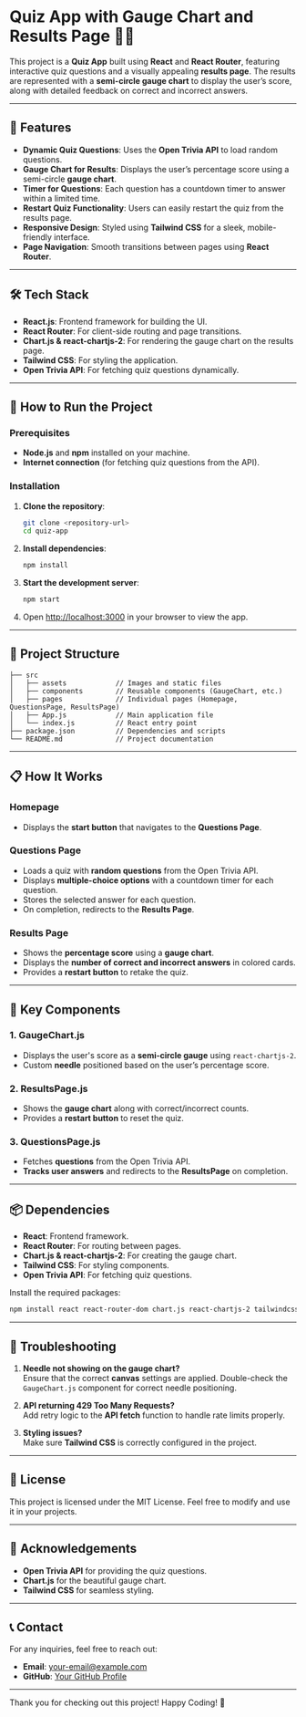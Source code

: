 
# Quiz App with Gauge Chart and Results Page 🧑‍🏫

This project is a **Quiz App** built using **React** and **React Router**, featuring interactive quiz questions and a visually appealing **results page**. The results are represented with a **semi-circle gauge chart** to display the user’s score, along with detailed feedback on correct and incorrect answers.

---

## 🎯 Features

- **Dynamic Quiz Questions**: Uses the **Open Trivia API** to load random questions.
- **Gauge Chart for Results**: Displays the user’s percentage score using a semi-circle **gauge chart**.
- **Timer for Questions**: Each question has a countdown timer to answer within a limited time.
- **Restart Quiz Functionality**: Users can easily restart the quiz from the results page.
- **Responsive Design**: Styled using **Tailwind CSS** for a sleek, mobile-friendly interface.
- **Page Navigation**: Smooth transitions between pages using **React Router**.

---

## 🛠️ Tech Stack

- **React.js**: Frontend framework for building the UI.
- **React Router**: For client-side routing and page transitions.
- **Chart.js & react-chartjs-2**: For rendering the gauge chart on the results page.
- **Tailwind CSS**: For styling the application.
- **Open Trivia API**: For fetching quiz questions dynamically.

---

## 🚀 How to Run the Project

### Prerequisites
- **Node.js** and **npm** installed on your machine.
- **Internet connection** (for fetching quiz questions from the API).

### Installation

1. **Clone the repository**:
   ```bash
   git clone <repository-url>
   cd quiz-app
   ```

2. **Install dependencies**:
   ```bash
   npm install
   ```

3. **Start the development server**:
   ```bash
   npm start
   ```

4. Open [http://localhost:3000](http://localhost:3000) in your browser to view the app.

---

## 📁 Project Structure

```
├── src
│   ├── assets            // Images and static files
│   ├── components        // Reusable components (GaugeChart, etc.)
│   ├── pages             // Individual pages (Homepage, QuestionsPage, ResultsPage)
│   ├── App.js            // Main application file
│   └── index.js          // React entry point
├── package.json          // Dependencies and scripts
└── README.md             // Project documentation
```

---

## 📋 How It Works

### Homepage

- Displays the **start button** that navigates to the **Questions Page**.

### Questions Page

- Loads a quiz with **random questions** from the Open Trivia API.
- Displays **multiple-choice options** with a countdown timer for each question.
- Stores the selected answer for each question.
- On completion, redirects to the **Results Page**.

### Results Page

- Shows the **percentage score** using a **gauge chart**.
- Displays the **number of correct and incorrect answers** in colored cards.
- Provides a **restart button** to retake the quiz.

---

## 🧩 Key Components

### 1. **GaugeChart.js**

- Displays the user's score as a **semi-circle gauge** using `react-chartjs-2`.
- Custom **needle** positioned based on the user’s percentage score.

### 2. **ResultsPage.js**

- Shows the **gauge chart** along with correct/incorrect counts.
- Provides a **restart button** to reset the quiz.

### 3. **QuestionsPage.js**

- Fetches **questions** from the Open Trivia API.
- **Tracks user answers** and redirects to the **ResultsPage** on completion.

---

## 📦 Dependencies

- **React**: Frontend framework.
- **React Router**: For routing between pages.
- **Chart.js & react-chartjs-2**: For creating the gauge chart.
- **Tailwind CSS**: For styling components.
- **Open Trivia API**: For fetching quiz questions.

Install the required packages:

```bash
npm install react react-router-dom chart.js react-chartjs-2 tailwindcss
```

---

## 🐛 Troubleshooting

1. **Needle not showing on the gauge chart?**  
   Ensure that the correct **canvas** settings are applied. Double-check the `GaugeChart.js` component for correct needle positioning.

2. **API returning 429 Too Many Requests?**  
   Add retry logic to the **API fetch** function to handle rate limits properly.

3. **Styling issues?**  
   Make sure **Tailwind CSS** is correctly configured in the project.

---

## 📜 License

This project is licensed under the MIT License. Feel free to modify and use it in your projects.

---

## 🙌 Acknowledgements

- **Open Trivia API** for providing the quiz questions.
- **Chart.js** for the beautiful gauge chart.
- **Tailwind CSS** for seamless styling.

---

## 📞 Contact

For any inquiries, feel free to reach out:

- **Email**: [your-email@example.com](mailto:your-email@example.com)  
- **GitHub**: [Your GitHub Profile](https://github.com/your-profile)

---

Thank you for checking out this project! Happy Coding! 🎉
